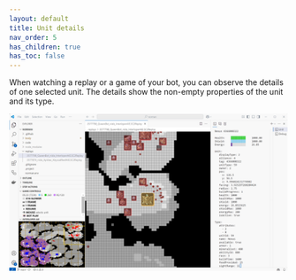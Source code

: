 ```yaml
---
layout: default
title: Unit details
nav_order: 5
has_children: true
has_toc: false
---
```


When watching a replay or a game of your bot, you can observe the details of one selected unit.
The details show the non-empty properties of the unit and its type.

![Unit details](unit-details.png)
